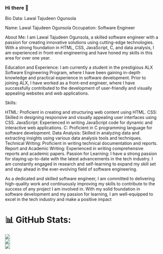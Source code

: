 ### Hi there 👋
Bio Data: Lawal Tajudeen Ogunsola

Name: Lawal Tajudeen Ogunsola
Occupation: Software Engineer

About Me:
I am Lawal Tajudeen Ogunsola, a skilled software engineer with a passion for creating innovative solutions using cutting-edge technologies. With a strong foundation in HTML, CSS, JavaScript, C, and data analysis, I am experienced in front-end engineering and have honed my skills in this area for over one year.

Education and Experience:
I am currently a student in the prestigious ALX Software Engineering Program, where I have been gaining in-depth knowledge and practical experience in software development. Prior to joining ALX, I have worked as a front-end engineer, where I have successfully contributed to the development of user-friendly and visually appealing websites and web applications.

Skills:

HTML: Proficient in creating and structuring web content using HTML.
CSS: Skilled in designing responsive and visually appealing user interfaces using CSS.
JavaScript: Experienced in writing JavaScript code for dynamic and interactive web applications.
C: Proficient in C programming language for software development.
Data Analysis: Skilled in analyzing data and extracting insights using various data analysis tools and techniques.
Technical Writing: Proficient in writing technical documentation and reports.
Report and Academic Writing: Experienced in writing comprehensive reports and academic papers.
Passion for Learning:
I have a strong passion for staying up-to-date with the latest advancements in the tech industry. I am constantly engaged in research and self-learning to expand my skill set and stay ahead in the ever-evolving field of software engineering.

As a dedicated and skilled software engineer, I am committed to delivering high-quality work and continuously improving my skills to contribute to the success of any project I am involved in. With my solid foundation in software development and my passion for learning, I am well-equipped to excel in the tech industry and make a positive impact
<!--
**lawalTheWest/LawalTheWest** is a ✨ _special_ ✨ repository because its `README.md` (this file) appears on your GitHub profile.

Here are some ideas to get you started:

- 🔭 I’m currently working on ...
- 🌱 I’m currently learning ...
- 👯 I’m looking to collaborate on ...
- 🤔 I’m looking for help with ...
- 💬 Ask me about ...
- 📫 How to reach me: ...
- 😄 Pronouns: ...
- ⚡ Fun fact: ...
-->


# 📊 GitHub Stats:
![](https://github-readme-stats.vercel.app/api?username=lawalTheWest&theme=dark&hide_border=false&include_all_commits=false&count_private=false)<br/>
![](https://github-readme-streak-stats.herokuapp.com/?user=lawalTheWest&theme=dark&hide_border=false)<br/>
![](https://github-readme-stats.vercel.app/api/top-langs/?username=lawalTheWest&theme=dark&hide_border=false&include_all_commits=false&count_private=false&layout=compact)

